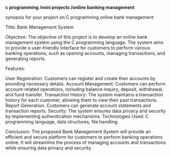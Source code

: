 **c programming /mini projects /online banking management**

synopsis for your project on C programming online bank management:

Title: Bank Management System

Objective: The objective of this project is to develop an online bank management system using the C programming language. The system aims to provide a user-friendly interface for customers to perform various banking operations, such as opening accounts, managing transactions, and generating reports.

Features:

User Registration: Customers can register and create their accounts by providing necessary details.
Account Management: Customers can perform account-related operations, including balance inquiry, deposit, withdrawal, and fund transfer.
Transaction History: The system maintains a transaction history for each customer, allowing them to view their past transactions.
Report Generation: Customers can generate account statements and transaction reports.
Security: The system ensures data privacy and security by implementing authentication mechanisms.
Technologies Used: C programming language, data structures, file handling.

Conclusion: The proposed Bank Management System will provide an efficient and secure platform for customers to perform banking operations online. It will streamline the process of managing accounts and transactions while ensuring data privacy and security.
